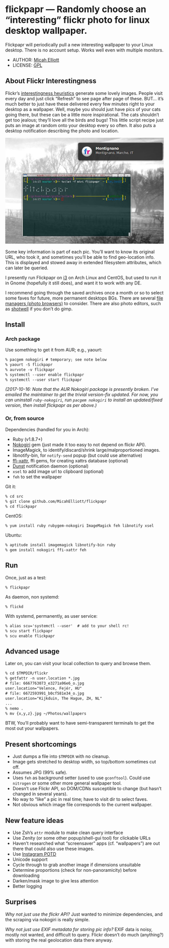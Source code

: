 # flickpapr — Randomly choose an “interesting” flickr photo for linux desktop wallpaper.

Flickpapr will periodically pull a new interesting wallpaper to your
Linux desktop.  There is no account setup.  Works well even with
multiple monitors.

* AUTHOR:  [Micah Elliott](http://MicahElliott.com)
* LICENSE: [GPL](https://www.gnu.org/licenses/gpl-2.0.html)


## About Flickr Interestingness

Flickr’s
[interestingness heuristics](http://www.flickr.com/explore/interesting/) generate
some lovely images. People visit every day and just click “Refresh” to
see page after page of these. BUT… it’s much better to just have these
delivered every few minutes right to your desktop as a
wallpaper. Well, maybe you should just have pics of your cats going
there, but these can be a little more inspirational. The cats
shouldn’t get too jealous; they’ll love all the birds and bugs! This
little script recipe just puts an image at random onto your desktop
every so often. It also puts a desktop notification describing the
photo and location.

![Flickpapr Screenshot](https://github.com/MicahElliott/flickpapr/raw/master/screenshots/montignano.jpg)
<br />

Some key information is part of each pic. You’ll want to know its original
URL, who took it, and sometimes you’ll be able to find geo-location info. This
is displayed and stowed away in extended filesystem attributes, which can
later be queried.

I presently run Flickpapr on [i3](https://i3wm.org/) on Arch Linux and
CentOS, but used to run it in Gnome (hopefully it still does), and
want it to work with any DE.

I recommend going through the saved archives once a month or so to
select some faves for future, more permanent desktops BGs. There are
several
[file managers (photo browsers)](https://wiki.archlinux.org/index.php/list_of_applications#File_managers) to
consider. There are also photo editors, such
as [shotwell](http://yorba.org/shotwell/) if you don’t do gimp.


## Install

### Arch package
Use something to get it from AUR; e.g., yaourt:

    % pacgem nokogiri # temporary; see note below
    % yaourt -S flickpapr
    % aurvote -v flickpapr
    % systemctl --user enable flickpapr
    % systemctl --user start flickpapr

_(2017-10-16: Note that the AUR Nokogiri package is presently broken.
I've emailed the maintainer to get the trivial version-fix updated.
For now, you can uninstall `ruby-nokogiri`, run `pacgem nokogiri` to
install an updated/fixed version, then install flickpapr as per
above.)_

### Or, from source
Dependencies (handled for you in Arch):
* Ruby (v1.8.7+)
* [Nokogiri](http://nokogiri.org/) gem (just made it too easy to not depend on
  flickr API).
* ImageMagick, to identify/discard/shrink large/malproportioned images.
* libnotify-bin, for `notify-send` popup (but could use alternative)
* [ffi-xattr](https://github.com/jarib/ffi-xattr), ffi gems, for creating
  xattrs database (optional)
* [Dunst](https://github.com/knopwob/dunst) notification daemon (optional)
* `xsel` to add image url to clipboard (optional)
* `feh` to set the wallpaper

Git it:

    % cd src
    % git clone github.com/MicahElliott/flickpapr
    % cd flickpapr

CentOS:

    % yum install ruby rubygem-nokogiri ImageMagick feh libnotify xsel

Ubuntu:

    % aptitude install imagemagick libnotify-bin ruby
    % gem install nokogiri ffi-xattr feh


## Run
Once, just as a test:

    % flickpapr

As daemon, non systemd:

    % flickd

With systemd, permanently, as user service:

    % alias scu='systemctl --user'  # add to your shell rc!
    % scu start flickpapr
    % scu enable flickpapr

## Advanced usage
Later on, you can visit your local collection to query and browse them.

    % cd $TMPDIR/flickr
    % getfattr -n user.location *.jpg
    # file: 6667763073_e3271a96e6_o.jpg
    user.location="Velence, Fejér, HU"
    # file: 6672593991_b0cf581e34_o.jpg
    user.location="Kijkduin, The Hague, ZH, NL"
    ...
    % nemo .
    % mv {x,y,z}.jpg ~/Photos/wallpapers

BTW, You’ll probably want to have semi-transparent terminals to get the most out
your wallpapers.


## Present shortcomings

* Just dumps a file into `$TMPDIR` with no cleanup.
* Image gets stretched to desktop width, so top/bottom sometimes cut off.
* Assumes JPG (99% safe).
* Uses `feh` as background setter (used to use `gconftool`). Could use
  `nitrogen` or some other more general wallpaper tool.
* Doesn’t use Flickr API, so DOM/CDNs susceptible to change (but hasn’t
  changed in several years).
* No way to “like” a pic in real time; have to visit dir to select faves.
* Not obvious which image file corresponds to the current wallpaper.


## New feature ideas

* Use Zsh’s `attr` module to make clean query interface
* Use Zenity (or some other popup/shell-gui tool) for clickable URLs
* Haven’t researched what “screensaver” apps (cf. “wallpapers”) are out there
  that could also use these images.
* Use [Instagram POTD](https://instagram.com/photooftheday/)
* Unicode support
* Cycle through to grab another image if dimensions unsuitable
* Determine proportions (check for non-panoramicity) before downloading
* Darken/mask image to give less attention
* Better logging


## Surprises

_Why not just use the flickr API?_ Just wanted to minimize dependencies, and
the scraping via nokogiri is really simple.

_Why not just use EXIF metadata for storing pic info?_ EXIF data is noisy,
mostly not wanted, and difficult to query. Flickr doesn’t do much (anything?)
with storing the real geolocation data there anyway.
